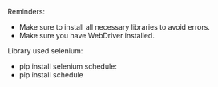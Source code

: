 Reminders:
- Make sure to install all necessary libraries to avoid errors.
- Make sure you have WebDriver installed.

Library used
  selenium:
  - pip install selenium
  schedule:
  - pip install schedule
